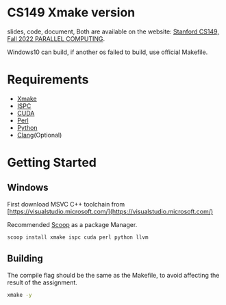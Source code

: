 # CS149 Xmake version

slides, code, document, Both are available on the website: [Stanford CS149, Fall 2022 PARALLEL COMPUTING](https://gfxcourses.stanford.edu/cs149/fall22).

Windows10 can build, if another os failed to build, use official Makefile.

# Requirements

- [Xmake](https://xmake.io/#/zh-cn/guide/installation)
- [ISPC](https://ispc.github.io/downloads.html)
- [CUDA](https://developer.nvidia.com/cuda-downloads)
- [Perl](https://www.perl.org/get.html)
- [Python](https://www.python.org/downloads/)
- [Clang](https://releases.llvm.org/download.html)(Optional)

# Getting Started

## Windows

First download MSVC C++ toolchain from [https://visualstudio.microsoft.com/](https://visualstudio.microsoft.com/)

Recommended [Scoop](https://github.com/ScoopInstaller/Scoop) as a package Manager.
```bash
scoop install xmake ispc cuda perl python llvm
```

## Building

The compile flag should be the same as the Makefile, to avoid affecting the result of the assignment.

```bash
xmake -y
```

